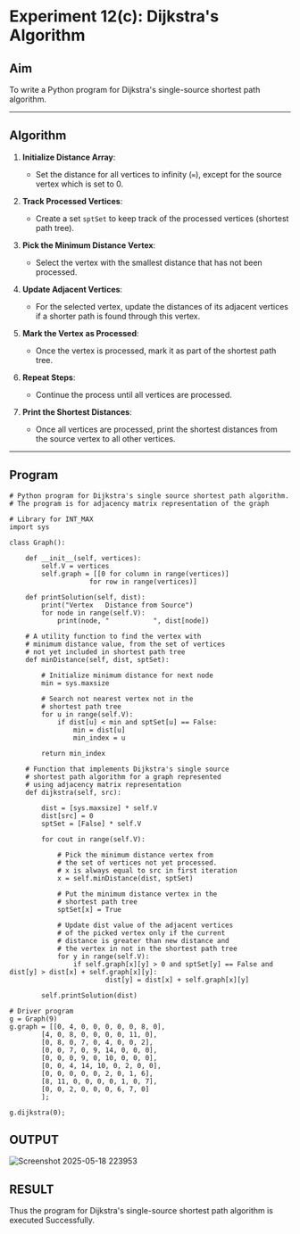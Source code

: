 # Experiment 12(c): Dijkstra's Algorithm

## Aim
To write a Python program for Dijkstra's single-source shortest path algorithm.

---

## Algorithm

1. **Initialize Distance Array**:
   - Set the distance for all vertices to infinity (`∞`), except for the source vertex which is set to 0.

2. **Track Processed Vertices**:
   - Create a set `sptSet` to keep track of the processed vertices (shortest path tree).

3. **Pick the Minimum Distance Vertex**:
   - Select the vertex with the smallest distance that has not been processed.

4. **Update Adjacent Vertices**:
   - For the selected vertex, update the distances of its adjacent vertices if a shorter path is found through this vertex.

5. **Mark the Vertex as Processed**:
   - Once the vertex is processed, mark it as part of the shortest path tree.

6. **Repeat Steps**:
   - Continue the process until all vertices are processed.

7. **Print the Shortest Distances**:
   - Once all vertices are processed, print the shortest distances from the source vertex to all other vertices.

---

## Program

```
# Python program for Dijkstra's single source shortest path algorithm. 
# The program is for adjacency matrix representation of the graph

# Library for INT_MAX
import sys

class Graph():

	def __init__(self, vertices):
		self.V = vertices
		self.graph = [[0 for column in range(vertices)]
					for row in range(vertices)]

	def printSolution(self, dist):
		print("Vertex   Distance from Source")
		for node in range(self.V):
			print(node, "           ", dist[node])

	# A utility function to find the vertex with
	# minimum distance value, from the set of vertices
	# not yet included in shortest path tree
	def minDistance(self, dist, sptSet):

		# Initialize minimum distance for next node
		min = sys.maxsize

		# Search not nearest vertex not in the
		# shortest path tree
		for u in range(self.V):
			if dist[u] < min and sptSet[u] == False:
				min = dist[u]
				min_index = u

		return min_index

	# Function that implements Dijkstra's single source
	# shortest path algorithm for a graph represented
	# using adjacency matrix representation
	def dijkstra(self, src):

		dist = [sys.maxsize] * self.V
		dist[src] = 0
		sptSet = [False] * self.V

		for cout in range(self.V):

			# Pick the minimum distance vertex from
			# the set of vertices not yet processed.
			# x is always equal to src in first iteration
			x = self.minDistance(dist, sptSet)

			# Put the minimum distance vertex in the
			# shortest path tree
			sptSet[x] = True

			# Update dist value of the adjacent vertices
			# of the picked vertex only if the current
			# distance is greater than new distance and
			# the vertex in not in the shortest path tree
			for y in range(self.V):
				if self.graph[x][y] > 0 and sptSet[y] == False and 				dist[y] > dist[x] + self.graph[x][y]:
						dist[y] = dist[x] + self.graph[x][y]

		self.printSolution(dist)

# Driver program
g = Graph(9)
g.graph = [[0, 4, 0, 0, 0, 0, 0, 8, 0],
		[4, 0, 8, 0, 0, 0, 0, 11, 0],
		[0, 8, 0, 7, 0, 4, 0, 0, 2],
		[0, 0, 7, 0, 9, 14, 0, 0, 0],
		[0, 0, 0, 9, 0, 10, 0, 0, 0],
		[0, 0, 4, 14, 10, 0, 2, 0, 0],
		[0, 0, 0, 0, 0, 2, 0, 1, 6],
		[8, 11, 0, 0, 0, 0, 1, 0, 7],
		[0, 0, 2, 0, 0, 0, 6, 7, 0]
		];

g.dijkstra(0);
```

## OUTPUT
![Screenshot 2025-05-18 223953](https://github.com/user-attachments/assets/c74f1e6a-c8ac-4670-a051-5846d280b803)

## RESULT
Thus the program for Dijkstra's single-source shortest path algorithm is executed Successfully.

